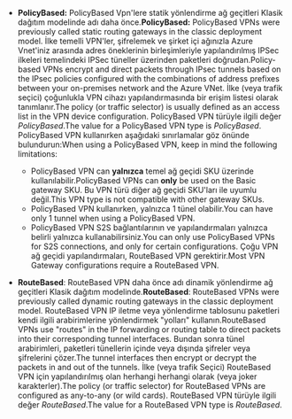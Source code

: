 * <span data-ttu-id="88f74-101">**PolicyBased:** PolicyBased Vpn'lere statik yönlendirme ağ geçitleri Klasik dağıtım modelinde adı daha önce.</span><span class="sxs-lookup"><span data-stu-id="88f74-101">**PolicyBased:** PolicyBased VPNs were previously called static routing gateways in the classic deployment model.</span></span> <span data-ttu-id="88f74-102">İlke temelli VPN'ler, şifrelemek ve şirket içi ağınızla Azure Vnet'iniz arasında adres öneklerinin birleşimleriyle yapılandırılmış IPSec ilkeleri temelindeki IPSec tüneller üzerinden paketleri doğrudan.</span><span class="sxs-lookup"><span data-stu-id="88f74-102">Policy-based VPNs encrypt and direct packets through IPsec tunnels based on the IPsec policies configured with the combinations of address prefixes between your on-premises network and the Azure VNet.</span></span> <span data-ttu-id="88f74-103">İlke (veya trafik seçici) çoğunlukla VPN cihazı yapılandırmasında bir erişim listesi olarak tanımlanır.</span><span class="sxs-lookup"><span data-stu-id="88f74-103">The policy (or traffic selector) is usually defined as an access list in the VPN device configuration.</span></span> <span data-ttu-id="88f74-104">PolicyBased VPN türüyle ilgili değer *PolicyBased*.</span><span class="sxs-lookup"><span data-stu-id="88f74-104">The value for a PolicyBased VPN type is *PolicyBased*.</span></span> <span data-ttu-id="88f74-105">PolicyBased VPN kullanırken aşağıdaki sınırlamalar göz önünde bulundurun:</span><span class="sxs-lookup"><span data-stu-id="88f74-105">When using a PolicyBased VPN, keep in mind the following limitations:</span></span>
  
  * <span data-ttu-id="88f74-106">PolicyBased VPN can **yalnızca** temel ağ geçidi SKU üzerinde kullanılabilir.</span><span class="sxs-lookup"><span data-stu-id="88f74-106">PolicyBased VPNs can **only** be used on the Basic gateway SKU.</span></span> <span data-ttu-id="88f74-107">Bu VPN türü diğer ağ geçidi SKU'ları ile uyumlu değil.</span><span class="sxs-lookup"><span data-stu-id="88f74-107">This VPN type is not compatible with other gateway SKUs.</span></span>
  * <span data-ttu-id="88f74-108">PolicyBased VPN kullanırken, yalnızca 1 tünel olabilir.</span><span class="sxs-lookup"><span data-stu-id="88f74-108">You can have only 1 tunnel when using a PolicyBased VPN.</span></span>
  * <span data-ttu-id="88f74-109">PolicyBased VPN S2S bağlantılarının ve yapılandırmaları yalnızca belirli yalnızca kullanabilirsiniz.</span><span class="sxs-lookup"><span data-stu-id="88f74-109">You can only use PolicyBased VPNs for S2S connections, and only for certain configurations.</span></span> <span data-ttu-id="88f74-110">Çoğu VPN ağ geçidi yapılandırmaları, RouteBased VPN gerektirir.</span><span class="sxs-lookup"><span data-stu-id="88f74-110">Most VPN Gateway configurations require a RouteBased VPN.</span></span>
* <span data-ttu-id="88f74-111">**RouteBased**: RouteBased VPN daha önce adı dinamik yönlendirme ağ geçitleri Klasik dağıtım modelinde.</span><span class="sxs-lookup"><span data-stu-id="88f74-111">**RouteBased**: RouteBased VPNs were previously called dynamic routing gateways in the classic deployment model.</span></span> <span data-ttu-id="88f74-112">RouteBased VPN IP iletme veya yönlendirme tablosunu paketleri kendi ilgili arabirimlerine yönlendirmek "yolları" kullanın.</span><span class="sxs-lookup"><span data-stu-id="88f74-112">RouteBased VPNs use "routes" in the IP forwarding or routing table to direct packets into their corresponding tunnel interfaces.</span></span> <span data-ttu-id="88f74-113">Bundan sonra tünel arabirimleri, paketleri tünellerin içinde veya dışında şifreler veya şifrelerini çözer.</span><span class="sxs-lookup"><span data-stu-id="88f74-113">The tunnel interfaces then encrypt or decrypt the packets in and out of the tunnels.</span></span> <span data-ttu-id="88f74-114">İlke (veya trafik Seçici) RouteBased VPN için yapılandırılmış olan herhangi herhangi olarak (veya joker karakterler).</span><span class="sxs-lookup"><span data-stu-id="88f74-114">The policy (or traffic selector) for RouteBased VPNs are configured as any-to-any (or wild cards).</span></span> <span data-ttu-id="88f74-115">RouteBased VPN türüyle ilgili değer *RouteBased*.</span><span class="sxs-lookup"><span data-stu-id="88f74-115">The value for a RouteBased VPN type is *RouteBased*.</span></span>

